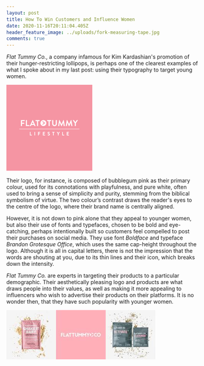 ```yaml
---
layout: post
title: How To Win Customers and Influence Women
date: 2020-11-16T20:11:04.405Z
header_feature_image: ../uploads/fork-measuring-tape.jpg
comments: true
---
```

*Flat Tummy Co.*, a company infamous for Kim Kardashian's promotion of their hunger-restricting lollipops, is perhaps one of the clearest examples of what I spoke about in my last post: using their typography to target young women.

![](../uploads/download-11-.png)

Their logo, for instance, is composed of bubblegum pink as their primary colour, used for its connotations with playfulness, and pure white, often used to bring a sense of simplicity and purity, stemming from the biblical symbolism of virtue. The two colour’s contrast draws the reader's eyes to the centre of the logo, where their brand name is centrally aligned.

However, it is not down to pink alone that they appeal to younger women, but also their use of fonts and typefaces, chosen to be bold and eye-catching, perhaps intentionally built so customers feel compelled to post their purchases on social media. They use font *Boldface* and typeface *Brandon Grotesque Office*, which uses the same cap-height throughout the logo. Although it is all in capital letters, there is not the impression that the words are shouting at you, due to its thin lines and their icon, which breaks down the intensity.

*Flat Tummy Co.* are experts in targeting their products to a particular demographic. Their aesthetically pleasing logo and products are what draws people into their values, as well as making it more appealing to influencers who wish to advertise their products on their platforms. It is no wonder then, that they have such popularity with younger women.

![](../uploads/download-15-.jpg)